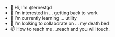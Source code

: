 - 👋 Hi, I’m @ernestgd
- 👀 I’m interested in ... getting back to work 
- 🌱 I’m currently learning ... utility
- 💞️ I’m looking to collaborate on ... my death bed
- 📫 How to reach me ...reach and you will touch. 

<!---
ernestgd/ernestgd is a ✨ special ✨ repository because its `README.md` (this file) appears on your GitHub profile.
You can click the Preview link to take a look at your changes.
--->
